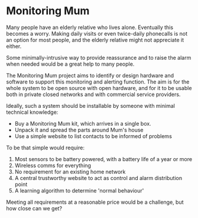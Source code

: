 # Monitoring Mum

Many people have an elderly relative who lives alone. Eventually this
becomes a worry.  Making daily visits or even twice-daily phonecalls
is not an option for most people, and the elderly relative might not
appreciate it either.

Some minimally-intrusive way to provide reassurance and to raise the alarm
when needed would be a great help to many people.

The Monitoring Mum project aims to identify or design hardware and software
to support this monitoring and alerting function. The aim is for the whole
system to be open source with open hardware, and for it to be usable both in
private closed networks and with commercial service providers.

Ideally, such a system should be installable by someone with minimal
technical knowledge:

* Buy a Monitoring Mum kit, which arrives in a single box.
* Unpack it and spread the parts around Mum's house
* Use a simple website to list contacts to be informed of problems

To be that simple would require:

1. Most sensors to be battery powered, with a battery life of a year or more
2. Wireless comms for everything
3. No requirement for an existing home network
4. A central trustworthy website to act as control and alarm distribution point
5. A learning algorithm to determine 'normal behaviour'

Meeting all requirements at a reasonable price would be a challenge,
but how close can we get?


